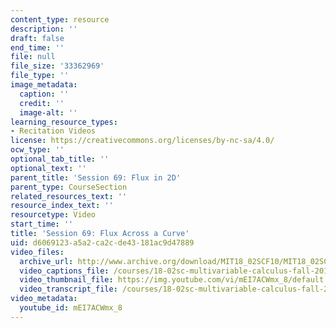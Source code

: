 ```yaml
---
content_type: resource
description: ''
draft: false
end_time: ''
file: null
file_size: '33362969'
file_type: ''
image_metadata:
  caption: ''
  credit: ''
  image-alt: ''
learning_resource_types:
- Recitation Videos
license: https://creativecommons.org/licenses/by-nc-sa/4.0/
ocw_type: ''
optional_tab_title: ''
optional_text: ''
parent_title: 'Session 69: Flux in 2D'
parent_type: CourseSection
related_resources_text: ''
resource_index_text: ''
resourcetype: Video
start_time: ''
title: 'Session 69: Flux Across a Curve'
uid: d6069123-a5a2-ca2c-de43-181ac9d47889
video_files:
  archive_url: http://www.archive.org/download/MIT18_02SCF10/MIT18_02SCF10Rec_47_300k.mp4
  video_captions_file: /courses/18-02sc-multivariable-calculus-fall-2010/9cd2e02d55ee576db3c8c65317b478c3_mEI7ACWmx_8.vtt
  video_thumbnail_file: https://img.youtube.com/vi/mEI7ACWmx_8/default.jpg
  video_transcript_file: /courses/18-02sc-multivariable-calculus-fall-2010/046b49cfab9fdecd6604e7db4b183759_mEI7ACWmx_8.pdf
video_metadata:
  youtube_id: mEI7ACWmx_8
---
```

